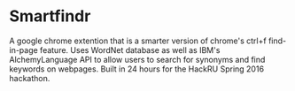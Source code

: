 # Smartfindr

A google chrome extention that is a smarter version of chrome's ctrl+f find-in-page feature. Uses WordNet database as well as IBM's AlchemyLanguage API to allow users to search for synonyms and find keywords on webpages. Built in 24 hours for the HackRU Spring 2016 hackathon.
